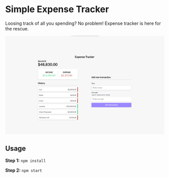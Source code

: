 # Simple Expense Tracker
Loosing track of all you spending? No problem! Expense tracker is here for the rescue.

<img src="preview.png">

## Usage

**Step 1:** ``` npm install ```

**Step 2:** ``` npm start ```